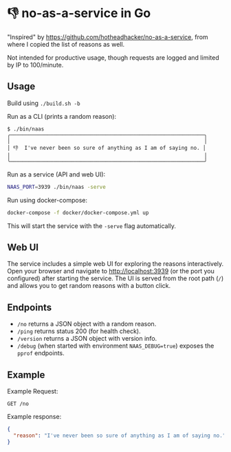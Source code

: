 # 👎 no-as-a-service in Go

"Inspired" by <https://github.com/hotheadhacker/no-as-a-service>, from where I copied the list of reasons as well.

Not intended for productive usage, though requests are logged and limited by IP to 100/minute.

## Usage


Build using `./build.sh -b`

Run as a CLI (prints a random reason):

```console
$ ./bin/naas
╭───────────────────────────────────────────────────────────────╮
│                                                               │
│ 👎  I've never been so sure of anything as I am of saying no. │
│                                                               │
╰───────────────────────────────────────────────────────────────╯
```

Run as a service (API and web UI):

```sh
NAAS_PORT=3939 ./bin/naas -serve
```

Run using docker-compose:

```sh
docker-compose -f docker/docker-compose.yml up
```

This will start the service with the `-serve` flag automatically.

## Web UI

The service includes a simple web UI for exploring the reasons interactively. Open your browser and navigate to [http://localhost:3939](http://localhost:3939) (or the port you configured) after starting the service. The UI is served from the root path (`/`) and allows you to get random reasons with a button click.

## Endpoints

- `/no` returns a JSON object with a random reason.
- `/ping` returns status 200 (for health check).
- `/version` returns a JSON object with version info.
- `/debug` (when started with environment `NAAS_DEBUG=true`) exposes the `pprof` endpoints.

## Example

Example Request:

```http
GET /no
```

Example response:

```json
{
  "reason": "I've never been so sure of anything as I am of saying no." 
}
```
